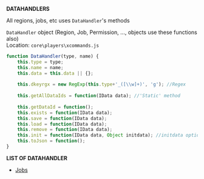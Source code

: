 **DATAHANDLERS**

All regions, jobs, etc uses `DataHandler`'s methods

`DataHandler` object (Region, Job, Permission, ..., objects use these functions also)    
Location: `core\players\xcommands.js`
```js
function DataHandler(type, name) {
	this.type = type;
	this.name = name;
	this.data = this.data || {};
	
	this.dkeyrgx = new RegExp(this.type+'_([\\w]+)', 'g'); //Regex
	
	this.getAllDataIds = function(IData data); //'Static' method
	
	this.getDataId = function();
	this.exists = function(IData data);
	this.save = function(IData data);
	this.load = function(IData data);
	this.remove = function(IData data);
	this.init = function(IData data, Object initdata); //initdata optional and not used mostly
	this.toJson = function();
}
```

**LIST OF DATAHANDLER**
 - [Jobs](JOBS.md)